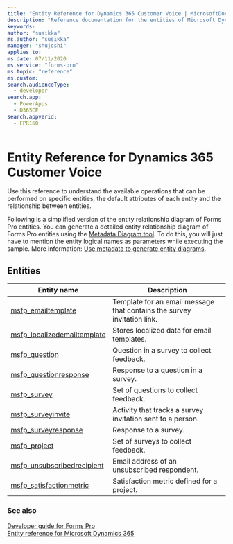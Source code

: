 ```yaml
---
title: "Entity Reference for Dynamics 365 Customer Voice | MicrosoftDocs"
description: "Reference documentation for the entities of Microsoft Dynamics 365 Customer Voice."
keywords: 
author: "susikka"
ms.author: "susikka"
manager: "shujoshi"
applies_to: 
ms.date: 07/11/2020
ms.service: "forms-pro"
ms.topic: "reference"
ms.custom: 
search.audienceType: 
  - developer
search.app: 
  - PowerApps
  - D365CE
search.appverid:
  - FPR160
---
```


# Entity Reference for Dynamics 365 Customer Voice

Use this reference to understand the available operations that can be performed on specific entities, the default attributes of each entity and the relationship between entities.

Following is a simplified version of the entity relationship diagram of Forms Pro entities. You can generate a detailed entity relationship diagram of Forms Pro entities using the [Metadata Diagram tool](https://code.msdn.microsoft.com/Sample-of-generating-a0ba0e47). To do this, you will just have to mention the entity logical names as parameters while executing the sample. More information: [Use metadata to generate entity diagrams](https://docs.microsoft.com/dynamics365/customer-engagement/developer/use-metadata-generate-entity-diagrams).

## Entities

|Entity name|Description|
|------|------|
|[msfp_emailtemplate](/entities/msfp_emailtemplate.md)|Template for an email message that contains the survey invitation link.|
|[msfp_localizedemailtemplate](/entities/msfp_localizedemailtemplate.md)|Stores localized data for email templates.|
|[msfp_question](/entities/msfp_question.md)|Question in a survey to collect feedback.|
|[msfp_questionresponse](/entities/msfp_questionresponse.md)|Response to a question in a survey.|
|[msfp_survey](/entities/msfp_survey.md)|Set of questions to collect feedback.|
|[msfp_surveyinvite](/entities/msfp_surveyinvite.md)|Activity that tracks a survey invitation sent to a person.|
|[msfp_surveyresponse](/entities/msfp_surveyresponse.md)|Response to a survey.|
|[msfp_project](/entities/msfp_project.md)|Set of surveys to collect feedback.|
|[msfp_unsubscribedrecipient](/entities/msfp_unsubscribedrecipient.md)|Email address of an unsubscribed respondent.|
|[msfp_satisfactionmetric](/entities/msfp_satisfactionmetric.md)|Satisfaction metric defined for a project.|

### See also

[Developer guide for Forms Pro](developer-guide.md)<br />
[Entity reference for Microsoft Dynamics 365](/dynamics365/customer-engagement/developer/about-entity-reference)
